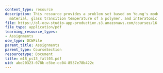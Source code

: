 ```yaml
---
content_type: resource
description: This resource provides a problem set based on Young's modulus of a homogenous
  material, glass transition temperature of a polymer, and interatomic bonds.
file: https://ol-ocw-studio-app-production.s3.amazonaws.com/courses/16-01-unified-engineering-i-ii-iii-iv-fall-2005-spring-2006/abe20323078be3becc048537e78b422c_m18_ps13_fall03.pdf
file_type: application/pdf
learning_resource_types:
- Assignments
ocw_type: OCWFile
parent_title: Assignments
parent_type: CourseSection
resourcetype: Document
title: m18_ps13_fall03.pdf
uid: abe20323-078b-e3be-cc04-8537e78b422c
---
```

